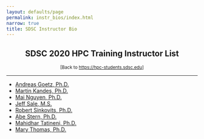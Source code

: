 ```yaml
---
layout: defaults/page
permalink: instr_bios/index.html
narrow: true
title: SDSC Instructor Bio
---
```

<center>
<h2>
SDSC 2020 HPC Training Instructor List
</h2>

<small>[Back to <a href="https://hpc-students.sdsc.edu">https://hpc-students.sdsc.edu</a>]</small>
<hr>
</center>

<ul>
   <li><a href="andreas_goetz.html">Andreas Goetz, Ph.D.</a></li>
   <li><a href="martin_kandes.html">Martin Kandes, Ph.D.</a></li>
   <li><a href="mai_nguyen.html">Mai Nguyen, Ph.D.</a></li>
   <li><a href="jeff_sale.html">Jeff Sale, M.S.</a></li>
   <li><a href="robert_sinkovits.html">Robert Sinkovits, Ph.D.</a></li>
   <li><a href="abe_stern.html">Abe Stern, Ph.D.</a></li>
   <li><a href="mahidhar_tatineni.html">Mahidhar Tatineni, Ph.D.</a></li>
   <li><a href="mary_thomas.html">Mary Thomas, Ph.D.</a></li>
</ul>
